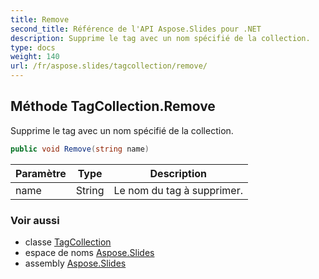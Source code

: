 ```yaml
---
title: Remove
second_title: Référence de l'API Aspose.Slides pour .NET
description: Supprime le tag avec un nom spécifié de la collection.
type: docs
weight: 140
url: /fr/aspose.slides/tagcollection/remove/
---
```


## Méthode TagCollection.Remove

Supprime le tag avec un nom spécifié de la collection.

```csharp
public void Remove(string name)
```

| Paramètre | Type | Description |
| --- | --- | --- |
| name | String | Le nom du tag à supprimer. |

### Voir aussi

* classe [TagCollection](../../tagcollection)
* espace de noms [Aspose.Slides](../../tagcollection)
* assembly [Aspose.Slides](../../../)

<!-- NE PAS ÉDITER : généré par xmldocmd pour Aspose.Slides.dll -->